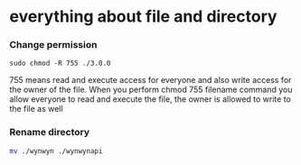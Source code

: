 # everything about file and directory

### Change permission

```
sudo chmod -R 755 ./3.0.0
```

755 means read and execute access for everyone and also write access for the owner of the file. When you perform chmod 755 filename command you allow everyone to read and execute the file, the owner is allowed to write to the file as well


### Rename directory

```bash
mv ./wynwyn ./wynwynapi
```

